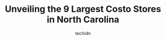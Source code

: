 ---
layout: ampstory
image: https://i0.wp.com/paketmu.com/wp-content/uploads/2023/06/costco-wholesale-0-in-north-carolina-1686366030.jpeg?resize=640,853
author: techidn
featured: false
description: Explore the diverse Costo Store scene in North Carolina, home to an incredible selection of 9 establishments catering to every taste. Whether youre in search of iconic favorites or undiscov
title: Unveiling the 9 Largest Costo Stores in North Carolina
cover:
   title: Unveiling the 9 Largest Costo Stores in North Carolina
   subtitle: RICKPATE
   background: https://paketmu.com/wp-content/uploads/2023/06/costco-wholesale-0-in-north-carolina-1686366030.jpeg

pages: 
 - layout: thirds
   top: <h1>#1 Costco Wholesale</h1>
   bottom: "<p>Its huge, its busy, its full of bulk products, its Costco.  You probably dont need a review to decide if you want to go shopping here.Specific to this location, I re</p>"
   background: https://paketmu.com/wp-content/uploads/2023/06/costco-wholesale-1-in-north-carolina-1686366031.jpeg
   backgroundblur: true
 - layout: thirds
   top: <h1>#2 Costco Wholesale</h1>
   bottom: "<p>Thanks Costco for saving me 40% on my groceries, compared to Food Lyin where theyre always jacking up their food prices and profit margins every week! Im saving $120 e</p>"
   background: https://paketmu.com/wp-content/uploads/2023/06/costco-wholesale-2-in-north-carolina-1686366032.jpeg
   cta:
      link: https://paketmu.com/unveiling-the-9-largest-costo-stores-in-north-carolina/
      text: Unveiling the 9 Largest Costo Stores in North Carolina
 - layout: thirds
   top: <h1>#3 Costco Wholesale</h1>
   bottom: "<p>When my wife and I visited this Costco, we enjoyed it just like the one in Apex. The set is is almost the same and they got great products for a good price here. The inve</p>"
   background: https://paketmu.com/wp-content/uploads/2023/06/costco-wholesale-3-in-north-carolina-1686366032.jpeg
   cta:
      link: https://paketmu.com/unveiling-the-9-largest-costo-stores-in-north-carolina/
      text: Unveiling the 9 Largest Costo Stores in North Carolina
 - layout: thirds
   top: <h1>#4 Costco Wholesale</h1>
   bottom: "<p>4201 W Wendover Ave, Greensboro, NC 27407, United States</p>"
   background: https://images.unsplash.com/photo-1567095761054-7a02e69e5c43?ixlib=rb-4.0.3&ixid=MnwxMjA3fDB8MHxwaG90by1wYWdlfHx8fGVufDB8fHx8&auto=format&fit=crop&w=640&h=853&q=80
   cta:
      link: https://paketmu.com/unveiling-the-9-largest-costo-stores-in-north-carolina/
      text: Unveiling the 9 Largest Costo Stores in North Carolina
 - layout: thirds
   top: <h1>#5 Costco Wholesale</h1>
   bottom: "<p>1510 N Pointe Dr, Durham, NC 27704, United States</p>"
   background: https://images.unsplash.com/photo-1533735380053-eb8d0759b24a?ixlib=rb-4.0.3&ixid=MnwxMjA3fDB8MHxwaG90by1wYWdlfHx8fGVufDB8fHx8&auto=format&fit=crop&w=640&h=853&q=80
   cta:
      link: https://paketmu.com/unveiling-the-9-largest-costo-stores-in-north-carolina/
      text: Unveiling the 9 Largest Costo Stores in North Carolina
 - layout: thirds
   top: <h1>#6 Costco Wholesale</h1>
   bottom: "<p>2125 Matthews Township Pkwy, Matthews, NC 28105, United States</p>"
   background: https://images.unsplash.com/photo-1540457036297-448b6b99e91c?ixlib=rb-4.0.3&ixid=MnwxMjA3fDB8MHxwaG90by1wYWdlfHx8fGVufDB8fHx8&auto=format&fit=crop&w=640&h=853&q=80
   cta:
      link: https://paketmu.com/unveiling-the-9-largest-costo-stores-in-north-carolina/
      text: Unveiling the 9 Largest Costo Stores in North Carolina
 - layout: thirds
   top: <h1>#7 Costco Wholesale</h1>
   bottom: "<p>1085 Hanes Mall Blvd, Winston-Salem, NC 27103, United States</p>"
   background: https://images.unsplash.com/photo-1515405295579-ba7b45403062?ixlib=rb-4.0.3&ixid=MnwxMjA3fDB8MHxwaG90by1wYWdlfHx8fGVufDB8fHx8&auto=format&fit=crop&w=640&h=853&q=80
   cta:
      link: https://paketmu.com/unveiling-the-9-largest-costo-stores-in-north-carolina/
      text: Unveiling the 9 Largest Costo Stores in North Carolina
 - layout: thirds
   middle: Continue reading...
   background: https://images.unsplash.com/photo-1597773150796-e5c14ebecbf5?ixlib=rb-4.0.3&ixid=MnwxMjA3fDB8MHxwaG90by1wYWdlfHx8fGVufDB8fHx8&auto=format&fit=crop&w=640&h=853&q=80
   cta:
      link: https://paketmu.com/unveiling-the-9-largest-costo-stores-in-north-carolina/
      text: Unveiling the 9 Largest Costo Stores in North Carolina
      
---